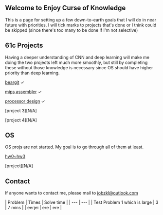 ## Welcome to Enjoy Curse of Knowledge

This is a page for setting up a few down-to-earth goals that I will do in near future with priorities. I will tick marks to projects that's done or I think could be skipped (since there's too many to be done if I'm not selective)

## 61c Projects

Having a deeper understanding of CNN and deep learning will make me doing the two projects left much more smoothly, but still by completing these without those knowledge is necessary since OS should have higher priority than deep learning.

[beargit](https://github.com/enjoycok-hw/beargit) ✓

[mips assembler](https://github.com/enjoycok-hw/mips-assembler) ✓

[processor design](https://github.com/enjoycok-hw/processor-design) ✓

[project 3][N/A]

[project 4][N/A]

## OS

OS projs are not started. My goal is to go through all of them at least.

[hw0~hw3](https://github.com/enjoycok-hw/os-hw)

[project][N/A]

## Contact

If anyone wants to contact me, please mail to [jobzkl@outlook.com](mailto:jobzkl@outlook.com)


| Problem | Times | Solve time |
| --- | --- |
| Test Problem 1 which is large | 3 | 7 mins |
| eerjei | ere | ere |
